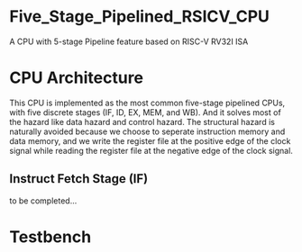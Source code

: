 # Five_Stage_Pipelined_RSICV_CPU
A CPU with 5-stage Pipeline feature based on RISC-V RV32I ISA


# CPU Architecture
This CPU is implemented as the most common five-stage pipelined CPUs, with five discrete stages (IF, ID, EX, MEM, and WB). And it solves most of the hazard like data hazard and control hazard. The structural hazard is naturally avoided because we choose to seperate instruction memory and data memory, and we write the register file at the positive edge of the clock signal while reading the register file at the negative edge of the clock signal. 

## Instruct Fetch Stage (IF)
to be completed...

# Testbench
